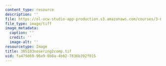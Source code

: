 ```yaml
---
content_type: resource
description: ''
file: https://ol-ocw-studio-app-production.s3.amazonaws.com/courses/3-094-materials-in-human-experience-spring-2004/fa479d6996a90b8a4b627836b392f015_30SI03nosering2comp.tif
file_type: image/tiff
image_metadata:
  caption: ''
  credit: ''
  image-alt: ''
resourcetype: Image
title: 30SI03nosering2comp.tif
uid: fa479d69-96a9-0b8a-4b62-7836b392f015
---
```

